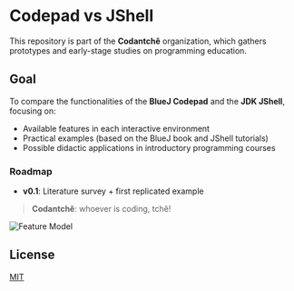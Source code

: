 # Codepad vs JShell

This repository is part of the **Codantchê** organization, which gathers prototypes and early-stage studies on programming education.

## Goal

To compare the functionalities of the **BlueJ Codepad** and the **JDK JShell**, focusing on:

- Available features in each interactive environment  
- Practical examples (based on the BlueJ book and JShell tutorials)  
- Possible didactic applications in introductory programming courses

### Roadmap

- **v0.1**: Literature survey + first replicated example

  
> **Codantchê**: whoever is coding, tchê!


![Feature Model](http://www.plantuml.com/plantuml/svg/https://raw.githubusercontent.com/codantche/codepad-jshell/refs/heads/main/features.puml)

## License

[MIT](LICENSE)
